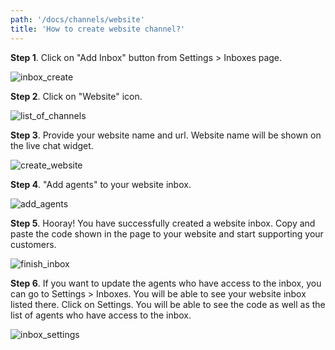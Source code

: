 ```yaml
---
path: '/docs/channels/website'
title: 'How to create website channel?'
---
```


**Step 1**. Click on "Add Inbox" button from Settings > Inboxes page.

![inbox_create](./images/inbox_create.png)

**Step 2**. Click on "Website" icon.

![list_of_channels](./images/list_of_channels.png)

**Step 3**. Provide your website name and url. Website name will be shown on the live chat widget.

![create_website](./images/create_website.png)

**Step 4**. "Add agents" to your website inbox.

![add_agents](./images/add_agents.png)

**Step 5**. Hooray! You have successfully created a website inbox. Copy and paste the code shown in the page to your website and start supporting your customers.

![finish_inbox](./images/finish_inbox.png)

**Step 6**. If you want to update the agents who have access to the inbox, you can go to Settings > Inboxes. You will be able to see your website inbox listed there. Click on Settings. You will be able to see the code as well as the list of agents who have access to the inbox.

![inbox_settings](./images/inbox_settings.png)
